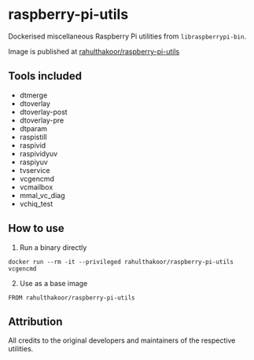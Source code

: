 # raspberry-pi-utils

Dockerised miscellaneous Raspberry Pi utilities from `libraspberrypi-bin`.

Image is published at [rahulthakoor/raspberry-pi-utils](https://hub.docker.com/repository/docker/rahulthakoor/raspberry-pi-utils)

## Tools included

- dtmerge
- dtoverlay
- dtoverlay-post
- dtoverlay-pre
- dtparam
- raspistill
- raspivid
- raspividyuv
- raspiyuv
- tvservice
- vcgencmd
- vcmailbox
- mmal_vc_diag
- vchiq_test

## How to use

1. Run a binary directly 

`docker run --rm -it --privileged rahulthakoor/raspberry-pi-utils vcgencmd`

2. Use as a base image

`FROM rahulthakoor/raspberry-pi-utils`

## Attribution

All credits to the original developers and maintainers of the respective utilities.